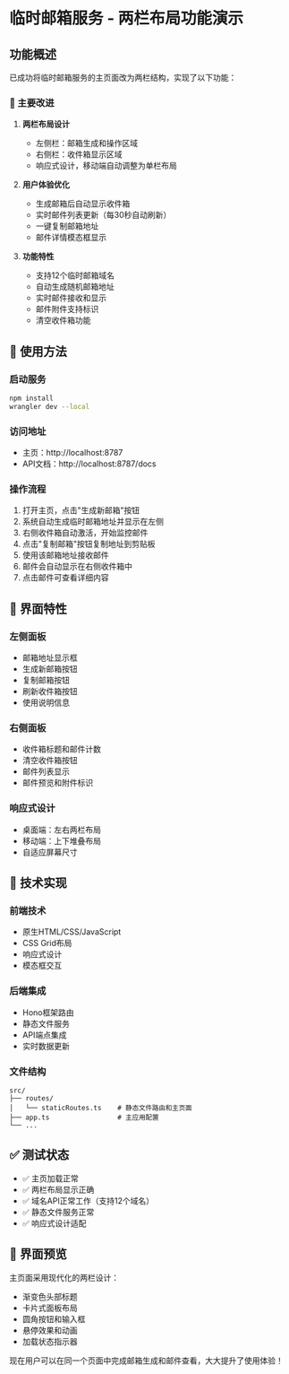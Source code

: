 # 临时邮箱服务 - 两栏布局功能演示

## 功能概述

已成功将临时邮箱服务的主页面改为两栏结构，实现了以下功能：

### 🎯 主要改进

1. **两栏布局设计**
   - 左侧栏：邮箱生成和操作区域
   - 右侧栏：收件箱显示区域
   - 响应式设计，移动端自动调整为单栏布局

2. **用户体验优化**
   - 生成邮箱后自动显示收件箱
   - 实时邮件列表更新（每30秒自动刷新）
   - 一键复制邮箱地址
   - 邮件详情模态框显示

3. **功能特性**
   - 支持12个临时邮箱域名
   - 自动生成随机邮箱地址
   - 实时邮件接收和显示
   - 邮件附件支持标识
   - 清空收件箱功能

## 🚀 使用方法

### 启动服务
```bash
npm install
wrangler dev --local
```

### 访问地址
- 主页：http://localhost:8787
- API文档：http://localhost:8787/docs

### 操作流程
1. 打开主页，点击"生成新邮箱"按钮
2. 系统自动生成临时邮箱地址并显示在左侧
3. 右侧收件箱自动激活，开始监控邮件
4. 点击"复制邮箱"按钮复制地址到剪贴板
5. 使用该邮箱地址接收邮件
6. 邮件会自动显示在右侧收件箱中
7. 点击邮件可查看详细内容

## 📱 界面特性

### 左侧面板
- 邮箱地址显示框
- 生成新邮箱按钮
- 复制邮箱按钮
- 刷新收件箱按钮
- 使用说明信息

### 右侧面板
- 收件箱标题和邮件计数
- 清空收件箱按钮
- 邮件列表显示
- 邮件预览和附件标识

### 响应式设计
- 桌面端：左右两栏布局
- 移动端：上下堆叠布局
- 自适应屏幕尺寸

## 🔧 技术实现

### 前端技术
- 原生HTML/CSS/JavaScript
- CSS Grid布局
- 响应式设计
- 模态框交互

### 后端集成
- Hono框架路由
- 静态文件服务
- API端点集成
- 实时数据更新

### 文件结构
```
src/
├── routes/
│   └── staticRoutes.ts    # 静态文件路由和主页面
├── app.ts                 # 主应用配置
└── ...
```

## ✅ 测试状态

- ✅ 主页加载正常
- ✅ 两栏布局显示正确
- ✅ 域名API正常工作（支持12个域名）
- ✅ 静态文件服务正常
- ✅ 响应式设计适配

## 🎨 界面预览

主页面采用现代化的两栏设计：
- 渐变色头部标题
- 卡片式面板布局
- 圆角按钮和输入框
- 悬停效果和动画
- 加载状态指示器

现在用户可以在同一个页面中完成邮箱生成和邮件查看，大大提升了使用体验！
